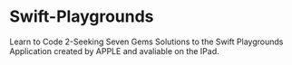 # Swift-Playgrounds
Learn to Code 2-Seeking Seven Gems
Solutions to the Swift Playgrounds Application created by APPLE and avaliable on the IPad.
